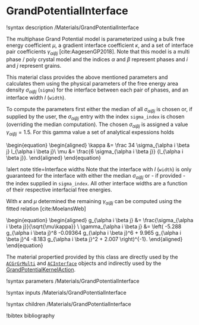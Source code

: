 # GrandPotentialInterface

!syntax description /Materials/GrandPotentialInterface

The multiphase Grand Potential model is parameterized using a bulk free energy
coefficient $\mu$, a gradient interface coefficient $\kappa$, and a set of
interface pair coefficients $\gamma_{\alpha i \beta j}$ [cite:AagesenGP2018].
Note that this model is a multi phase / poly crystal model and the indices
$\alpha$ and $\beta$ represent phases and $i$ and $j$ represent grains.

This material class provides the above mentioned parameters and calculates them
using the physical parameters of the free energy area density $\sigma_{\alpha i
\beta j}$ (`sigma`) for the interface between each pair of phases, and an
interface width $l$ (`width`).

To compute the parameters first either the median of all $\sigma_{\alpha i \beta
j}$ is chosen or, if supplied by the user, the $\sigma_{\alpha i \beta j}$ entry
with the index `sigma_index` is chosen (overriding the median computation).  The
chosen $\sigma_{\alpha i \beta j}$ is assigned a value $\gamma_{\alpha i \beta
j}=1.5$. For this gamma value a set of analytical expessions holds

\begin{equation}
\begin{aligned}
\kappa &= \frac 34 \sigma_{\alpha i \beta j} l_{\alpha i \beta j}\\
\mu &= \frac{6 \sigma_{\alpha i \beta j}} {l_{\alpha i \beta j}}.
\end{aligned}
\end{equation}

!alert note title=Interface widths
Note that the interface with $l$ (`width`) is only guaranteed for the interface
with either the median $\sigma_{\alpha i \beta j}$ or - if provided - the index
supplied in `sigma_index`. All other interface widths are a function of their
respective interfacial free energies.

With $\kappa$ and $\mu$ determined the remaining $\gamma_{\alpha i \beta j}$ can
be computed using the fitted relation [cite:MoelansWeb]

\begin{equation}
\begin{aligned}
g_{\alpha i \beta j} &= \frac{\sigma_{\alpha i \beta j}}{\sqrt{\mu\kappa}}  \\
\gamma_{\alpha i \beta j} &= \left( -5.288 g_{\alpha i \beta j}^8 -0.09364 g_{\alpha i \beta j}^6 + 9.965 g_{\alpha i \beta j}^4 -8.183 g_{\alpha i \beta j}^2 + 2.007 \right)^{-1}.
\end{aligned}
\end{equation}

The material propertied provided by this class are directly used by the
[`ACGrGrMulti`](/ACGrGrMulti.md) and [`ACInterface`](/ACInterface.md) objects
and indirectly used by the
[GrandPotentialKernelAction](/action/GrandPotentialKernelAction.md).

!syntax parameters /Materials/GrandPotentialInterface

!syntax inputs /Materials/GrandPotentialInterface

!syntax children /Materials/GrandPotentialInterface

!bibtex bibliography
